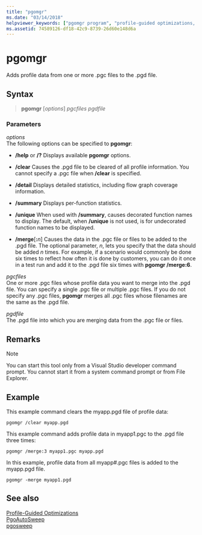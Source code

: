 ```yaml
---
title: "pgomgr"
ms.date: "03/14/2018"
helpviewer_keywords: ["pgomgr program", "profile-guided optimizations, pgomgr"]
ms.assetid: 74589126-df18-42c9-8739-26d60e148d6a
---
```

# pgomgr

Adds profile data from one or more .pgc files to the .pgd file.

## Syntax

> **pgomgr** [*options*] *pgcfiles* *pgdfile*

### Parameters

*options*<br/>
The following options can be specified to **pgomgr**:

- **/help** or **/?** Displays available **pgomgr** options.

- **/clear** Causes the .pgd file to be cleared of all profile information. You cannot specify a .pgc file when **/clear** is specified.

- **/detail** Displays detailed statistics, including flow graph coverage information.

- **/summary** Displays per-function statistics.

- **/unique** When used with **/summary**, causes decorated function names to display. The default, when **/unique** is not used, is for undecorated function names to be displayed.

- **/merge**\[**:**<em>n</em>] Causes the data in the .pgc file or files to be added to the .pgd file. The optional parameter, *n*, lets you specify that the data should be added *n* times. For example, if a scenario would commonly be done six times to reflect how often it is done by customers, you can do it once in a test run and add it to the .pgd file six times with **pgomgr /merge:6**.

*pgcfiles*<br/>
One or more .pgc files whose profile data you want to merge into the .pgd file. You can specify a single .pgc file or multiple .pgc files. If you do not specify any .pgc files, **pgomgr** merges all .pgc files whose filenames are the same as the .pgd file.

*pgdfile*<br/>
The .pgd file into which you are merging data from the .pgc file or files.

## Remarks

> [!NOTE]
> You can start this tool only from a Visual Studio developer command prompt. You cannot start it from a system command prompt or from File Explorer.

## Example

This example command clears the myapp.pgd file of profile data:

`pgomgr /clear myapp.pgd`

This example command adds profile data in myapp1.pgc to the .pgd file three times:

`pgomgr /merge:3 myapp1.pgc myapp.pgd`

In this example, profile data from all myapp#.pgc files is added to the myapp.pgd file.

`pgomgr -merge myapp1.pgd`

## See also

[Profile-Guided Optimizations](profile-guided-optimizations.md)<br/>
[PgoAutoSweep](pgoautosweep.md)<br/>
[pgosweep](pgosweep.md)<br/>
